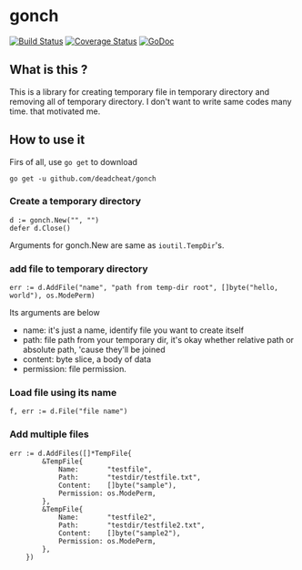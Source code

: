 # gonch

[![Build Status](https://travis-ci.org/deadcheat/gonch.svg?branch=master)](https://travis-ci.org/deadcheat/gonch) [![Coverage Status](https://coveralls.io/repos/github/deadcheat/gonch/badge.svg?branch=master&service=github)](https://coveralls.io/github/deadcheat/gonch?branch=master&service=github) [![GoDoc](https://godoc.org/github.com/deadcheat/gonch?status.svg)](https://godoc.org/github.com/deadcheat/gonch)

## What is this ?
This is a library for creating temporary file in temporary directory and removing all of temporary directory.
I don't want to write same codes many time. that motivated me.

## How to use it

Firs of all, use `go get` to download
```
go get -u github.com/deadcheat/gonch
```

### Create a temporary directory

```
d := gonch.New("", "")
defer d.Close()
```

Arguments for gonch.New are same as `ioutil.TempDir`'s.

### add file to temporary directory

```
err := d.AddFile("name", "path from temp-dir root", []byte("hello, world"), os.ModePerm)
```

Its arguments are below

- name: it's just a name, identify file you want to create itself
- path: file path from your temporary dir, it's okay whether relative path or absolute path, 'cause they'll be joined
- content: byte slice, a body of data
- permission: file permission.


### Load file using its name

```
f, err := d.File("file name")
```

### Add multiple files

```
err := d.AddFiles([]*TempFile{
		&TempFile{
			Name:       "testfile",
			Path:       "testdir/testfile.txt",
			Content:    []byte("sample"),
			Permission: os.ModePerm,
		},
		&TempFile{
			Name:       "testfile2",
			Path:       "testdir/testfile2.txt",
			Content:    []byte("sample2"),
			Permission: os.ModePerm,
		},
	})
```
